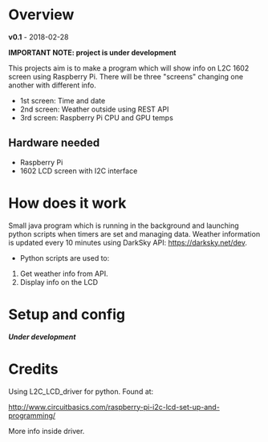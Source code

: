 # Overview

**v0.1** - 2018-02-28

**IMPORTANT NOTE: project is under development**

This projects aim is to make a program which will show info on L2C 1602 screen using Raspberry Pi.
There will be three "screens" changing one another with different info.
* 1st screen: Time and date
* 2nd screen: Weather outside using REST API
* 3rd screen: Raspberry Pi CPU and GPU temps

## Hardware needed
* Raspberry Pi
* 1602 LCD screen with I2C interface

# How does it work
Small java program which is running in the background and launching python scripts when timers are set and managing data. Weather information is updated every 10 minutes using DarkSky API: https://darksky.net/dev. 
* Python scripts are used to: 
1) Get weather info from API. 
2) Display info on the LCD 

# Setup and config

**_Under development_**

# Credits
Using L2C_LCD_driver for python. Found at:

http://www.circuitbasics.com/raspberry-pi-i2c-lcd-set-up-and-programming/

More info inside driver.
